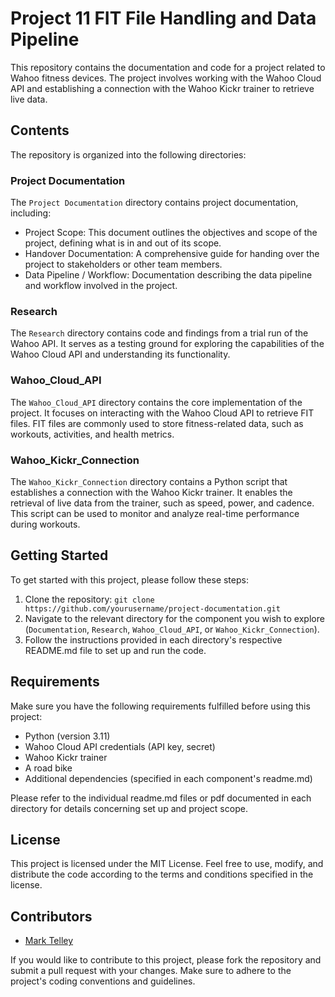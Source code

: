

# Project 11 FIT File Handling and Data Pipeline

This repository contains the documentation and code for a project related to Wahoo fitness devices. The project involves working with the Wahoo Cloud API and establishing a connection with the Wahoo Kickr trainer to retrieve live data.

## Contents

The repository is organized into the following directories:

### Project Documentation

The `Project Documentation` directory contains project documentation, including:

- Project Scope: This document outlines the objectives and scope of the project, defining what is in and out of its scope.
- Handover Documentation: A comprehensive guide for handing over the project to stakeholders or other team members.
- Data Pipeline / Workflow: Documentation describing the data pipeline and workflow involved in the project.

### Research

The `Research` directory contains code and findings from a trial run of the Wahoo API. It serves as a testing ground for exploring the capabilities of the Wahoo Cloud API and understanding its functionality.

### Wahoo_Cloud_API

The `Wahoo_Cloud_API` directory contains the core implementation of the project. It focuses on interacting with the Wahoo Cloud API to retrieve FIT files. FIT files are commonly used to store fitness-related data, such as workouts, activities, and health metrics.

### Wahoo_Kickr_Connection

The `Wahoo_Kickr_Connection` directory contains a Python script that establishes a connection with the Wahoo Kickr trainer. It enables the retrieval of live data from the trainer, such as speed, power, and cadence. This script can be used to monitor and analyze real-time performance during workouts.

## Getting Started

To get started with this project, please follow these steps:

1. Clone the repository: `git clone https://github.com/yourusername/project-documentation.git`
2. Navigate to the relevant directory for the component you wish to explore (`Documentation`, `Research`, `Wahoo_Cloud_API`, or `Wahoo_Kickr_Connection`).
3. Follow the instructions provided in each directory's respective README.md file to set up and run the code.

## Requirements

Make sure you have the following requirements fulfilled before using this project:

- Python (version 3.11)
- Wahoo Cloud API credentials (API key, secret)
- Wahoo Kickr trainer
- A road bike
- Additional dependencies (specified in each component's readme.md)

Please refer to the individual readme.md files or pdf documented in each directory for details concerning set up and project scope. 

## License

This project is licensed under the MIT License. Feel free to use, modify, and distribute the code according to the terms and conditions specified in the license.

## Contributors

- [Mark Telley](https://github.com/marktelley)

If you would like to contribute to this project, please fork the repository and submit a pull request with your changes. Make sure to adhere to the project's coding conventions and guidelines.
